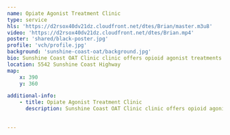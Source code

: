 ```yaml
---
name: Opiate Agonist Treatment Clinic
type: service
hls: 'https://d2rsox40dv21dz.cloudfront.net/dtes/Brian/master.m3u8'
video: 'https://d2rsox40dv21dz.cloudfront.net/dtes/Brian.mp4'
poster: 'shared/black-poster.jpg'
profile: 'vch/profile.jpg'
background: 'sunshine-coast-oat/background.jpg'
bio: Sunshine Coast OAT Clinic clinic offers opioid agonist treatments and other related harm reduction and addiction services for people with substance use issues. This includes outpatient individual and group counselling, crisis response services, employment and education support, and referrals to other supports and resources such as detox and treatment centre.
location: 5542 Sunshine Coast Highway
map:
    x: 390
    y: 360

additional-info: 
    - title: Opiate Agonist Treatment Clinic
      description: Sunshine Coast OAT Clinic clinic offers opioid agonist treatments and other related harm reduction and addiction services for people with substance use issues. This includes outpatient individual and group counselling, crisis response services, employment and education support, and referrals to other supports and resources such as detox and treatment centre.
    

---
```

